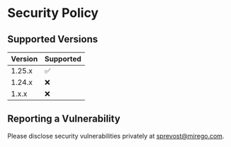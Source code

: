 # Security Policy

## Supported Versions

| Version | Supported          |
| ------- | ------------------ |
| 1.25.x  | :white_check_mark: |
| 1.24.x  | :x:                |
| 1.x.x   | :x:                |

## Reporting a Vulnerability

Please disclose security vulnerabilities privately at sprevost@mirego.com.
